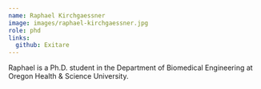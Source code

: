 ```yaml
---
name: Raphael Kirchgaessner
image: images/raphael-kirchgaessner.jpg
role: phd
links:
  github: Exitare
---
```


Raphael is a Ph.D. student in the Department of Biomedical Engineering at Oregon Health & Science University. 
